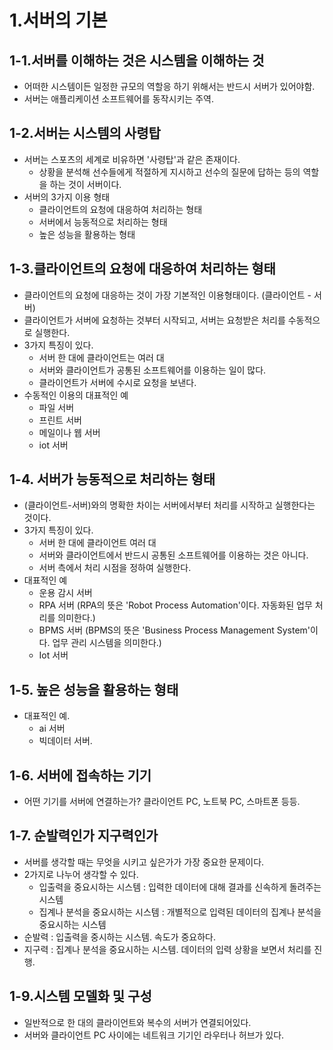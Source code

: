 # 1.서버의 기본

## 1-1.서버를 이해하는 것은 시스템을 이해하는 것

- 어떠한 시스템이든 일정한 규모의 역할응 하기 위해서는 반드시 서버가 있어야함.
- 서버는 애플리케이션 소프트웨어를 동작시키는 주역.

## 1-2.서버는 시스템의 사령탑

- 서버는 스포츠의 세계로 비유하면 '사령탑'과 같은 존재이다.
  - 상황을 분석해 선수들에게 적절하게 지시하고 선수의 질문에 답하는 등의 역할을 하는 것이 서버이다.
- 서버의 3가지 이용 형태
  - 클라이언트의 요청에 대응하여 처리하는 형태
  - 서버에서 능동적으로 처리하는 형태
  - 높은 성능을 활용하는 형태

## 1-3.클라이언트의 요청에 대응하여 처리하는 형태

- 클라이언트의 요청에 대응하는 것이 가장 기본적인 이용형태이다. (클라이언트 - 서버)
- 클라이언트가 서버에 요청하는 것부터 시작되고, 서버는 요청받은 처리를 수동적으로 실행한다.
- 3가지 특징이 있다.
  - 서버 한 대에 클라이언트는 여러 대
  - 서버와 클라이언트가 공통된 소프트웨어를 이용하는 일이 많다.
  - 클라이언트가 서버에 수시로 요청을 보낸다.
- 수동적인 이용의 대표적인 예
  - 파일 서버
  - 프린트 서버
  - 메일이나 웹 서버
  - iot 서버

## 1-4. 서버가 능동적으로 처리하는 형태

- (클라이언트-서버)와의 명확한 차이는 서버에서부터 처리를 시작하고 실행한다는 것이다.
- 3가지 특징이 있다.
  - 서버 한 대에 클라이언트 여러 대
  - 서버와 클라이언트에서 반드시 공통된 소프트웨어를 이용하는 것은 아니다.
  - 서버 측에서 처리 시점을 정하여 실행한다.
- 대표적인 예
  - 운용 감시 서버
  - RPA 서버 (RPA의 뜻은 'Robot Process Automation'이다. 자동화된 업무 처리를 의미한다.)
  - BPMS 서버 (BPMS의 뜻은 'Business Process Management System'이다. 업무 관리 시스템을 의미한다.)
  - Iot 서버

## 1-5. 높은 성능을 활용하는 형태

- 대표적인 예.
  - ai 서버
  - 빅데이터 서버.

## 1-6. 서버에 접속하는 기기

- 어떤 기기를 서버에 연결하는가? 클라이언트 PC, 노트북 PC, 스마트폰 등등.

## 1-7. 순발력인가 지구력인가

- 서버를 생각할 때는 무엇을 시키고 싶은가가 가장 중요한 문제이다.
- 2가지로 나누어 생각할 수 있다.
  - 입출력을 중요시하는 시스템 : 입력한 데이터에 대해 결과를 신속하게 돌려주는 시스템
  - 집계나 분석을 중요시하는 시스템 : 개별적으로 입력된 데이터의 집계나 분석을 중요시하는 시스템
- 순발력 : 입출력을 중시하는 시스템. 속도가 중요하다.
- 지구력 : 집계나 분석을 중요시하는 시스템. 데이터의 입력 상황을 보면서 처리를 진행.

## 1-9.시스템 모델화 및 구성

- 일반적으로 한 대의 클라이언트와 복수의 서버가 연결되어있다.
- 서버와 클라이언트 PC 사이에는 네트워크 기기인 라우터나 허브가 있다.
